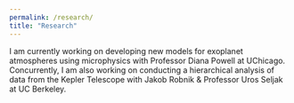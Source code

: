 ```yaml
---
permalink: /research/
title: "Research"
---
```


I am currently working on developing new models for exoplanet atmospheres using microphysics with Professor Diana Powell at UChicago. Concurrently, I am also working on conducting a hierarchical analysis of data from the Kepler Telescope with Jakob Robnik & Professor Uros Seljak at UC Berkeley.